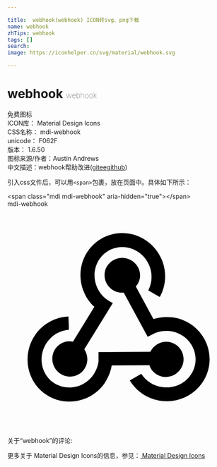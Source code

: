 ```yaml
---

title:  webhook(webhook) ICON转svg、png下载
name: webhook
zhTips: webhook
tags: []
search: 
image: https://iconhelper.cn/svg/material/webhook.svg

---
```


# webhook  <small style="font-size: 60%;font-weight: 100">webhook</small>


<div class="detail-page">
<p>
<span><span class="badge-success badge">免费图标</span> </span>
<br/>
<span>
ICON库：
<span class="badge-secondary badge">Material Design Icons</span> 
</span>
<br/>
<span>
CSS名称：
<span class="badge-secondary badge">mdi-webhook</span> 
</span>
<br/>
<span>
unicode：
<span class="badge-secondary badge">F062F</span> 
<copy-btn content='F062F' btn-title=""></copy-btn>
<copy-btn :content='String.fromCodePoint(parseInt("F062F", 16))' btn-title="复制U"></copy-btn>
</span>
<br/>
<span>
版本：
<span class="badge-secondary badge">1.6.50</span> 
</span>
<br/>
<span>图标来源/作者：<span class="badge-light badge">Austin Andrews</span></span> 
<br/>
<span class="zh-detail">中文描述：<span class="badge-primary badge">webhook</span><span class="help-link"><span>帮助改进</span>(<a href="https://gitee.com/liuwave/icon-helper/edit/master/json/material/webhook.json" target="_blank" rel="noopener noreferrer">gitee</a><a href="https://github.com/liuwave/icon-helper/edit/master/json/material/webhook.json" target="_blank" rel="noopener noreferrer">github</a></span>)</span><br/>
</p>
</div>
<div class="alert alert-dark">
  <i class="mdi mdi-webhook mdi-48px"></i>
  <i class="mdi mdi-webhook mdi-36px"></i>
  <i class="mdi mdi-webhook mdi-24px"></i>
  <i class="mdi mdi-webhook mdi-18px"></i>
</div>
<div>
  <p>引入css文件后，可以用<code>&lt;span&gt;</code>包裹，放在页面中。具体如下所示：    
  </p>
  <div class="alert alert-primary" style="font-size: 14px">
    &lt;span class="mdi mdi-webhook" aria-hidden="true"&gt;&lt;/span&gt;
    <copy-btn content='<span class="mdi mdi-webhook" aria-hidden="true"></span>'></copy-btn>
  </div>
  <div class="alert alert-secondary">
    <i class="mdi mdi-webhook"
    style="font-size: 24px"
    aria-hidden="true"></i> mdi-webhook
    <copy-btn content="mdi-webhook" btn-title="复制图标名称"></copy-btn>
  </div>
</div>
<div id="svg" class="svg-wrap">
<svg xmlns="http://www.w3.org/2000/svg" viewBox="0 0 24 24"><path d="M10.46,19C9,21.07 6.15,21.59 4.09,20.15C2.04,18.71 1.56,15.84 3,13.75C3.87,12.5 5.21,11.83 6.58,11.77L6.63,13.2C5.72,13.27 4.84,13.74 4.27,14.56C3.27,16 3.58,17.94 4.95,18.91C6.33,19.87 8.26,19.5 9.26,18.07C9.57,17.62 9.75,17.13 9.82,16.63V15.62L15.4,15.58L15.47,15.47C16,14.55 17.15,14.23 18.05,14.75C18.95,15.27 19.26,16.43 18.73,17.35C18.2,18.26 17.04,18.58 16.14,18.06C15.73,17.83 15.44,17.46 15.31,17.04L11.24,17.06C11.13,17.73 10.87,18.38 10.46,19M17.74,11.86C20.27,12.17 22.07,14.44 21.76,16.93C21.45,19.43 19.15,21.2 16.62,20.89C15.13,20.71 13.9,19.86 13.19,18.68L14.43,17.96C14.92,18.73 15.75,19.28 16.75,19.41C18.5,19.62 20.05,18.43 20.26,16.76C20.47,15.09 19.23,13.56 17.5,13.35C16.96,13.29 16.44,13.36 15.97,13.53L15.12,13.97L12.54,9.2H12.32C11.26,9.16 10.44,8.29 10.47,7.25C10.5,6.21 11.4,5.4 12.45,5.44C13.5,5.5 14.33,6.35 14.3,7.39C14.28,7.83 14.11,8.23 13.84,8.54L15.74,12.05C16.36,11.85 17.04,11.78 17.74,11.86M8.25,9.14C7.25,6.79 8.31,4.1 10.62,3.12C12.94,2.14 15.62,3.25 16.62,5.6C17.21,6.97 17.09,8.47 16.42,9.67L15.18,8.95C15.6,8.14 15.67,7.15 15.27,6.22C14.59,4.62 12.78,3.85 11.23,4.5C9.67,5.16 8.97,7 9.65,8.6C9.93,9.26 10.4,9.77 10.97,10.11L11.36,10.32L8.29,15.31C8.32,15.36 8.36,15.42 8.39,15.5C8.88,16.41 8.54,17.56 7.62,18.05C6.71,18.54 5.56,18.18 5.06,17.24C4.57,16.31 4.91,15.16 5.83,14.67C6.22,14.46 6.65,14.41 7.06,14.5L9.37,10.73C8.9,10.3 8.5,9.76 8.25,9.14Z" /></svg>
</div>
<detail full-name='mdi-webhook'></detail>
<div>
<p>关于“webhook”的评论:</p>
</div>
<Vssue title="关于“webhook”的评论" ></Vssue>    
<div><p>更多关于 Material Design Icons的信息，参见：<a target="_blank" href="https://iconhelper.cn/material.html"> Material Design Icons</a>
</p></div>
